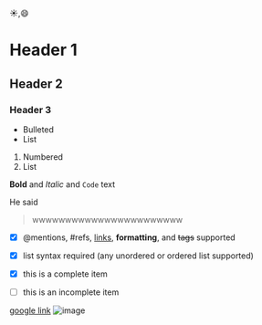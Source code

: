 :sunny:,:smile:

# Header 1
## Header 2
### Header 3

- Bulleted
- List

1. Numbered
2. List

**Bold** and _Italic_ and `Code` text 



He said 
>wwwwwwwwwwwwwwwwwwwwwww


- [x] @mentions, #refs, [links](), **formatting**, and <del>tags</del> supported
- [x] list syntax required (any unordered or ordered list supported)
- [x] this is a complete item
- [ ] this is an incomplete item









[google link](https://google.com/)
![image](https://www.imagejournal.org/wp-content/uploads/bb-plugin/cache/23466317216_b99485ba14_o-panorama.jpg)

